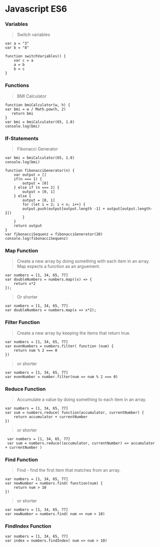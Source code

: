 # Javascript ES6

### Variables

> Switch variables 

    var a = "3"
    var b = "8"

    function switchVariables() {
        var c = a
        a = b
        b = c
    }


### Functions

> BMI Calculator

    function bmiCalculator(w, h) {
    var bmi = w / Math.pow(h, 2)
       return bmi
    }
    var bmi = bmiCalculator(65, 1.8)
    console.log(bmi)

### If-Statements

> Fibonacci Generator

    var bmi = bmiCalculator(65, 1.8)
    console.log(bmi)

    function fibonacciGenerator(n) {
        var output = []
        if(n === 1) {
            output = [0]
        } else if (n === 2) {
            output = [0, 1]
        } else {
            output = [0, 1]
            for (let i = 2; i < n; i++) {
            output.push(output[output.length -1] + output[output.length-2])
            }
        }
        return output
    }
    var fibonacciSequenz = fibonacciGenerator(20)
    console.log(fibonacciSequenz)

### Map Function

> Create a new array by doing something with each item in an array. Map expects a function as an arguement.

    var numbers = [1, 34, 65, 77]
    var doubleNumbers = numbers.map((x) => {
        return x*2
    });

> Or shorter

    var numbers = [1, 34, 65, 77]
    var doubleNumbers = numbers.map(x => x*2);

### Filter Function
> Create a new array by keeping the items that return true.

    var numbers = [1, 34, 65, 77]
    var evenNumbers = numbers.filter( function (num) {
        return num % 2 === 0
    })

> or shorter 

    var numbers = [1, 34, 65, 77]
    var evenNumber = number.filter(num => num % 2 === 0)

### Reduce Function 

> Accumulate a value by doing something to each item in an array.

    var numbers = [1, 34, 65, 77]
    var sum = numbers.reduce( function(accumulator, currentNumber) {
        return accumulator + currentNumber
    })

> or shorter

     var numbers = [1, 34, 65, 77]
     var sum = numbers.reduce((accumulator, currentNumber) => accumulator + currentNumber )

### Find Function

> Find - find the first item that matches from an array.

    var numbers = [1, 34, 65, 77]
    var newNumber = numbers.find( function(num) {
        return num > 10
    })

> or shorter

    var numbers = [1, 34, 65, 77]
    var newNumber = numbers.find( num => num > 10)


### FindIndex Function

    var numbers = [1, 34, 65, 77]
    var index = numbers.findIndex( num => num > 10)
